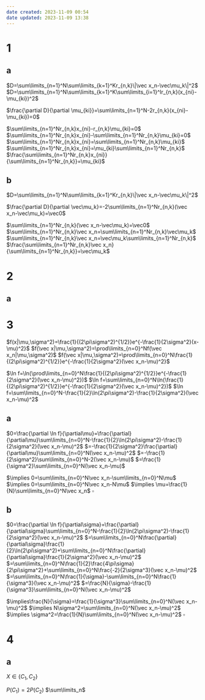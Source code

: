 ```yaml
---
date created: 2023-11-09 00:54
date updated: 2023-11-09 13:38
---
```


# 1

## a

$D=\sum\limits_{n=1}^N\sum\limits_{k=1}^Kr_{n,k}\|\vec x_n-\vec\mu_k\|^2$
$D=\sum\limits_{n=1}^N\sum\limits_{k=1}^K\sum\limits_{i=1}^Ir_{n,k}(x_{ni}-\mu_{ki})^2$

$\frac{\partial D}{\partial \mu_{ki}}=\sum\limits_{n=1}^N-2r_{n,k}(x_{ni}-\mu_{ki})=0$

$\sum\limits_{n=1}^Nr_{n,k}x_{ni}-r_{n,k}\mu_{ki}=0$
$\sum\limits_{n=1}^Nr_{n,k}x_{ni}-\sum\limits_{n=1}^Nr_{n,k}\mu_{ki}=0$
$\sum\limits_{n=1}^Nr_{n,k}x_{ni}=\sum\limits_{n=1}^Nr_{n,k}\mu_{ki}$
$\sum\limits_{n=1}^Nr_{n,k}x_{ni}=\mu_{ki}\sum\limits_{n=1}^Nr_{n,k}$
$\frac{\sum\limits_{n=1}^Nr_{n,k}x_{ni}}{\sum\limits_{n=1}^Nr_{n,k}}=\mu_{ki}$

## b

$D=\sum\limits_{n=1}^N\sum\limits_{k=1}^Kr_{n,k}\|\vec x_n-\vec\mu_k\|^2$

$\frac{\partial D}{\partial \vec\mu_k}=-2\sum\limits_{n=1}^Nr_{n,k}(\vec x_n-\vec\mu_k)=\vec0$

$\sum\limits_{n=1}^Nr_{n,k}(\vec x_n-\vec\mu_k)=\vec0$
$\sum\limits_{n=1}^Nr_{n,k}\vec x_n=\sum\limits_{n=1}^Nr_{n,k}\vec\mu_k$
$\sum\limits_{n=1}^Nr_{n,k}\vec x_n=\vec\mu_k\sum\limits_{n=1}^Nr_{n,k}$
$\frac{\sum\limits_{n=1}^Nr_{n,k}\vec x_n}{\sum\limits_{n=1}^Nr_{n,k}}=\vec\mu_k$

# 2

## a



# 3

$f(x|\mu,\sigma^2)=\frac{1}{(2\pi\sigma^2)^{1/2}}e^{-\frac{1}{2\sigma^2}(x-\mu)^2}$
$f(\vec x|\mu,\sigma^2)=\prod\limits_{n=0}^Nf(\vec x_n|\mu,\sigma^2)$
$f(\vec x|\mu,\sigma^2)=\prod\limits_{n=0}^N\frac{1}{(2\pi\sigma^2)^{1/2}}e^{-\frac{1}{2\sigma^2}(\vec x_n-\mu)^2}$

$\ln f=\ln(\prod\limits_{n=0}^N\frac{1}{(2\pi\sigma^2)^{1/2}}e^{-\frac{1}{2\sigma^2}(\vec x_n-\mu)^2})$
$\ln f=\sum\limits_{n=0}^N\ln(\frac{1}{(2\pi\sigma^2)^{1/2}}e^{-\frac{1}{2\sigma^2}(\vec x_n-\mu)^2})$
$\ln f=\sum\limits_{n=0}^N-\frac{1}{2}\ln(2\pi\sigma^2)-\frac{1}{2\sigma^2}(\vec x_n-\mu)^2$

## a

$0=\frac{\partial \ln f}{\partial\mu}=\frac{\partial}{\partial\mu}\sum\limits_{n=0}^N-\frac{1}{2}\ln(2\pi\sigma^2)-\frac{1}{2\sigma^2}(\vec x_n-\mu)^2$
$=-\frac{1}{2\sigma^2}\frac{\partial}{\partial\mu}\sum\limits_{n=0}^N(\vec x_n-\mu)^2$
$=-\frac{1}{2\sigma^2}\sum\limits_{n=0}^N-2(\vec x_n-\mu)$
$=\frac{1}{\sigma^2}\sum\limits_{n=0}^N(\vec x_n-\mu)$

$\implies 0=\sum\limits_{n=0}^N\vec x_n-\sum\limits_{n=0}^N\mu$
$\implies 0=\sum\limits_{n=0}^N\vec x_n-N\mu$
$\implies \mu=\frac{1}{N}\sum\limits_{n=0}^N\vec x_n$
$\square$

## b

$0=\frac{\partial \ln f}{\partial\sigma}=\frac{\partial}{\partial\sigma}\sum\limits_{n=0}^N-\frac{1}{2}\ln(2\pi\sigma^2)-\frac{1}{2\sigma^2}(\vec x_n-\mu)^2$
$=\sum\limits_{n=0}^N\frac{\partial}{\partial\sigma}\frac{1}{2}\ln(2\pi\sigma^2)+\sum\limits_{n=0}^N\frac{\partial}{\partial\sigma}\frac{1}{2\sigma^2}(\vec x_n-\mu)^2$
$=\sum\limits_{n=0}^N\frac{1}{2}\frac{4\pi\sigma}{2\pi\sigma^2}+\sum\limits_{n=0}^N\frac{-2}{2\sigma^3}(\vec x_n-\mu)^2$
$=\sum\limits_{n=0}^N\frac{1}{\sigma}-\sum\limits_{n=0}^N\frac{1}{\sigma^3}(\vec x_n-\mu)^2$
$=\frac{N}{\sigma}-\frac{1}{\sigma^3}\sum\limits_{n=0}^N(\vec x_n-\mu)^2$

$\implies\frac{N}{\sigma}=\frac{1}{\sigma^3}\sum\limits_{n=0}^N(\vec x_n-\mu)^2$
$\implies N\sigma^2=\sum\limits_{n=0}^N(\vec x_n-\mu)^2$
$\implies \sigma^2=\frac{1}{N}\sum\limits_{n=0}^N(\vec x_n-\mu)^2$
$\square$

# 4

## a

$X\in\{C_1,C_2\}$

$P(C_1)=2P(C_2)$
$\sum\limits_n$
